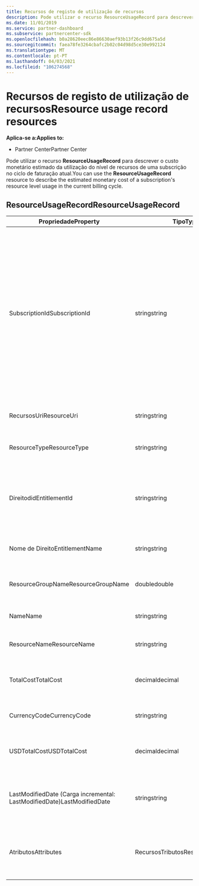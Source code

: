 ```yaml
---
title: Recursos de registo de utilização de recursos
description: Pode utilizar o recurso ResourceUsageRecord para descrever o custo monetário estimado da utilização do nível de recursos de uma subscrição no ciclo de faturação atual.
ms.date: 11/01/2019
ms.service: partner-dashboard
ms.subservice: partnercenter-sdk
ms.openlocfilehash: b0a28620eec86e86630aef93b13f26c9dd675a5d
ms.sourcegitcommit: faea78fe3264cbafc2b02c04d98d5ce30e992124
ms.translationtype: MT
ms.contentlocale: pt-PT
ms.lasthandoff: 04/03/2021
ms.locfileid: "106274568"
---
```

# <a name="resource-usage-record-resources"></a><span data-ttu-id="76a06-103">Recursos de registo de utilização de recursos</span><span class="sxs-lookup"><span data-stu-id="76a06-103">Resource usage record resources</span></span>

<span data-ttu-id="76a06-104">**Aplica-se a:**</span><span class="sxs-lookup"><span data-stu-id="76a06-104">**Applies to:**</span></span>

- <span data-ttu-id="76a06-105">Partner Center</span><span class="sxs-lookup"><span data-stu-id="76a06-105">Partner Center</span></span>

<span data-ttu-id="76a06-106">Pode utilizar o recurso **ResourceUsageRecord** para descrever o custo monetário estimado da utilização do nível de recursos de uma subscrição no ciclo de faturação atual.</span><span class="sxs-lookup"><span data-stu-id="76a06-106">You can use the **ResourceUsageRecord** resource to describe the estimated monetary cost of a subscription's resource level usage in the current billing cycle.</span></span>

## <a name="resourceusagerecord"></a><span data-ttu-id="76a06-107">ResourceUsageRecord</span><span class="sxs-lookup"><span data-stu-id="76a06-107">ResourceUsageRecord</span></span>

| <span data-ttu-id="76a06-108">Propriedade</span><span class="sxs-lookup"><span data-stu-id="76a06-108">Property</span></span>          | <span data-ttu-id="76a06-109">Tipo</span><span class="sxs-lookup"><span data-stu-id="76a06-109">Type</span></span>               | <span data-ttu-id="76a06-110">Descrição</span><span class="sxs-lookup"><span data-stu-id="76a06-110">Description</span></span>                                                                                                                                                                                                |
|-------------------|--------------------|------------------------------------------------------------------------------------------------------------------------------------------------------------------------------------------------------------|
| <span data-ttu-id="76a06-111">SubscriptionId</span><span class="sxs-lookup"><span data-stu-id="76a06-111">SubscriptionId</span></span>    | <span data-ttu-id="76a06-112">string</span><span class="sxs-lookup"><span data-stu-id="76a06-112">string</span></span>             | <span data-ttu-id="76a06-113">Recebe ou define o identificador de assinatura.</span><span class="sxs-lookup"><span data-stu-id="76a06-113">Gets or sets the subscription identifier.</span></span> <span data-ttu-id="76a06-114">Para as subscrições microsoft Azure (MS-AZR-0145P), este valor é o identificador de subscrição de comércio.</span><span class="sxs-lookup"><span data-stu-id="76a06-114">For Microsoft Azure (MS-AZR-0145P) subscriptions, this value is the commerce subscription identifier.</span></span> <span data-ttu-id="76a06-115">Para os planos Azure, este valor é o identificador do plano Azure).</span><span class="sxs-lookup"><span data-stu-id="76a06-115">For Azure plans, this value is the Azure plan identifier).</span></span> |
| <span data-ttu-id="76a06-116">RecursosUri</span><span class="sxs-lookup"><span data-stu-id="76a06-116">ResourceUri</span></span>       | <span data-ttu-id="76a06-117">string</span><span class="sxs-lookup"><span data-stu-id="76a06-117">string</span></span>             | <span data-ttu-id="76a06-118">Recebe ou define o recurso URI."</span><span class="sxs-lookup"><span data-stu-id="76a06-118">Gets or sets the resource URI."</span></span>                                                                                                                                                                            |
| <span data-ttu-id="76a06-119">ResourceType</span><span class="sxs-lookup"><span data-stu-id="76a06-119">ResourceType</span></span>      | <span data-ttu-id="76a06-120">string</span><span class="sxs-lookup"><span data-stu-id="76a06-120">string</span></span>             | <span data-ttu-id="76a06-121">Recebe ou define o tipo de recurso.</span><span class="sxs-lookup"><span data-stu-id="76a06-121">Gets or sets the resource type.</span></span>                                                                                                                                                                            |
| <span data-ttu-id="76a06-122">Direitodid</span><span class="sxs-lookup"><span data-stu-id="76a06-122">EntitlementId</span></span>     | <span data-ttu-id="76a06-123">string</span><span class="sxs-lookup"><span data-stu-id="76a06-123">string</span></span>             | <span data-ttu-id="76a06-124">Obtém ou define o identificador de direito (o identificador de assinatura Azure).</span><span class="sxs-lookup"><span data-stu-id="76a06-124">Gets or sets the entitlement identifier (the Azure subscription identifier).</span></span>                                                                                                                               |
| <span data-ttu-id="76a06-125">Nome de Direito</span><span class="sxs-lookup"><span data-stu-id="76a06-125">EntitlementName</span></span>   | <span data-ttu-id="76a06-126">string</span><span class="sxs-lookup"><span data-stu-id="76a06-126">string</span></span>             | <span data-ttu-id="76a06-127">Recebe ou define o nome do direito.</span><span class="sxs-lookup"><span data-stu-id="76a06-127">Gets or sets the entitlement name.</span></span>                                                                                                                                                                         |
| <span data-ttu-id="76a06-128">ResourceGroupName</span><span class="sxs-lookup"><span data-stu-id="76a06-128">ResourceGroupName</span></span> | <span data-ttu-id="76a06-129">double</span><span class="sxs-lookup"><span data-stu-id="76a06-129">double</span></span>             | <span data-ttu-id="76a06-130">Obtém ou define o nome do grupo de recursos.</span><span class="sxs-lookup"><span data-stu-id="76a06-130">Gets or sets the resource group name.</span></span>                                                                                                                                                                      |
| <span data-ttu-id="76a06-131">Name</span><span class="sxs-lookup"><span data-stu-id="76a06-131">Name</span></span>              | <span data-ttu-id="76a06-132">string</span><span class="sxs-lookup"><span data-stu-id="76a06-132">string</span></span>             | <span data-ttu-id="76a06-133">O nome do recurso.</span><span class="sxs-lookup"><span data-stu-id="76a06-133">The name of the resource.</span></span>                                                                                                                                                                                  |
| <span data-ttu-id="76a06-134">ResourceName</span><span class="sxs-lookup"><span data-stu-id="76a06-134">ResourceName</span></span>      | <span data-ttu-id="76a06-135">string</span><span class="sxs-lookup"><span data-stu-id="76a06-135">string</span></span>             | <span data-ttu-id="76a06-136">Recebe ou define o nome do recurso.</span><span class="sxs-lookup"><span data-stu-id="76a06-136">Gets or sets the name of the resource.</span></span>                                                                                                                                                                     |
| <span data-ttu-id="76a06-137">TotalCost</span><span class="sxs-lookup"><span data-stu-id="76a06-137">TotalCost</span></span>         | <span data-ttu-id="76a06-138">decimal</span><span class="sxs-lookup"><span data-stu-id="76a06-138">decimal</span></span>            | <span data-ttu-id="76a06-139">Obtém ou define o uso total estimado do custo.</span><span class="sxs-lookup"><span data-stu-id="76a06-139">Gets or sets the estimated total cost usage.</span></span>                                                                                                                                                               |
| <span data-ttu-id="76a06-140">CurrencyCode</span><span class="sxs-lookup"><span data-stu-id="76a06-140">CurrencyCode</span></span>      | <span data-ttu-id="76a06-141">string</span><span class="sxs-lookup"><span data-stu-id="76a06-141">string</span></span>             | <span data-ttu-id="76a06-142">Recebe ou define o código de moeda.</span><span class="sxs-lookup"><span data-stu-id="76a06-142">Gets or sets the currency code.</span></span>                                                                                                                                                                            |
| <span data-ttu-id="76a06-143">USDTotalCost</span><span class="sxs-lookup"><span data-stu-id="76a06-143">USDTotalCost</span></span>      | <span data-ttu-id="76a06-144">decimal</span><span class="sxs-lookup"><span data-stu-id="76a06-144">decimal</span></span>            | <span data-ttu-id="76a06-145">Obtém ou define o custo total estimado em USD.</span><span class="sxs-lookup"><span data-stu-id="76a06-145">Gets or sets the estimated total cost in USD.</span></span>                                                                                                                                                              |
| <span data-ttu-id="76a06-146">LastModifiedDate (Carga incremental: LastModifiedDate)</span><span class="sxs-lookup"><span data-stu-id="76a06-146">LastModifiedDate</span></span>  | <span data-ttu-id="76a06-147">string</span><span class="sxs-lookup"><span data-stu-id="76a06-147">string</span></span>             | <span data-ttu-id="76a06-148">O dia (em formato de data) que este disco foi modificado pela última vez.</span><span class="sxs-lookup"><span data-stu-id="76a06-148">The day (in date-time format) that this record was last modified.</span></span>                                                                                                                                          |
| <span data-ttu-id="76a06-149">Atributos</span><span class="sxs-lookup"><span data-stu-id="76a06-149">Attributes</span></span>        | <span data-ttu-id="76a06-150">RecursosTributos</span><span class="sxs-lookup"><span data-stu-id="76a06-150">ResourceAttributes</span></span> | <span data-ttu-id="76a06-151">Os metadados atribuem correspondentes ao recurso.</span><span class="sxs-lookup"><span data-stu-id="76a06-151">The metadata attributes corresponding to the resource.</span></span>                                                                                                                                                     |

